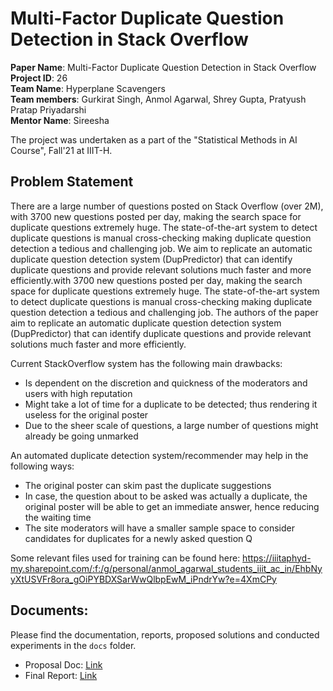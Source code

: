 # Multi-Factor Duplicate Question Detection in Stack Overflow

**Paper Name**: Multi-Factor Duplicate Question Detection in Stack Overflow
**Project ID**: 26 <br>
**Team Name**: Hyperplane Scavengers <br>
**Team members**: Gurkirat Singh, Anmol Agarwal, Shrey Gupta, Pratyush Pratap
Priyadarshi <br>
**Mentor Name**: Sireesha

The project was undertaken as a part of the "Statistical Methods in AI Course", Fall'21 at IIIT-H.

## Problem Statement

There are a large number of questions posted on Stack Overflow (over 2M), with
3700 new questions posted per day, making the search space for duplicate
questions extremely huge. The state-of-the-art system to detect duplicate
questions is manual cross-checking making duplicate question detection a tedious
and challenging job. We aim to replicate an automatic duplicate question
detection system (DupPredictor) that can identify duplicate questions and
provide relevant solutions much faster and more efficiently.with 3700 new
questions posted per day, making the search space for duplicate questions
extremely huge. The state-of-the-art system to detect duplicate questions is
manual cross-checking making duplicate question detection a tedious and
challenging job. The authors of the paper aim to replicate an automatic
duplicate question detection system (DupPredictor) that can identify duplicate
questions and provide relevant solutions much faster and more efficiently.

Current StackOverflow system has the following main drawbacks:

- Is dependent on the discretion and quickness of the moderators and users with
  high reputation
- Might take a lot of time for a duplicate to be detected; thus rendering it
  useless for the original poster
- Due to the sheer scale of questions, a large number of questions might already
  be going unmarked

An automated duplicate detection system/recommender may help in the following
ways:

- The original poster can skim past the duplicate suggestions
- In case, the question about to be asked was actually a duplicate, the original
  poster will be able to get an immediate answer, hence reducing the waiting
  time
- The site moderators will have a smaller sample space to consider candidates
  for duplicates for a newly asked question Q

Some relevant files used for training can be found here: https://iiitaphyd-my.sharepoint.com/:f:/g/personal/anmol_agarwal_students_iiit_ac_in/EhbNyyXtUSVFr8ora_gOiPYBDXSarWwQlbpEwM_iPndrYw?e=4XmCPy

## Documents:
Please find the documentation, reports, proposed solutions and conducted experiments in the `docs` folder.
* Proposal Doc: [Link](https://gsc2001.notion.site/Multi-Factor-Duplicate-Question-Detection-in-Stack-Overflow-Team-s-proposal-11c7591f65a84b4587f43d050c3eac9b)
* Final Report: [Link](https://drive.google.com/file/d/1BdFAoppoe1_biCbHYRReMApygoWZLDoa/view?usp=sharing)